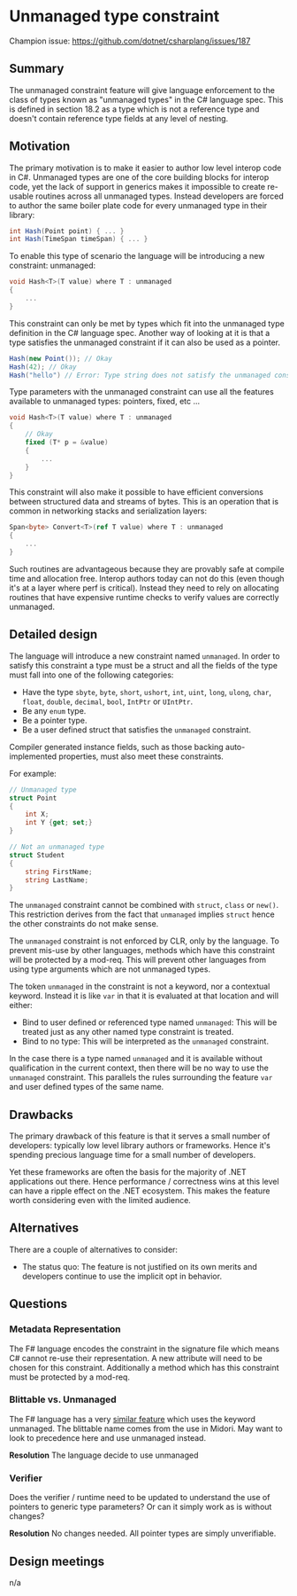 # Unmanaged type constraint

Champion issue: <https://github.com/dotnet/csharplang/issues/187>

## Summary
[summary]: #summary

The unmanaged constraint feature will give language enforcement to the class of types known as "unmanaged types" in the C# language spec.  This is defined in section 18.2 as a type which is not a reference type and doesn't contain reference type fields at any level of nesting.  

## Motivation
[motivation]: #motivation

The primary motivation is to make it easier to author low level interop code in C#. Unmanaged types are one of the core building blocks for interop code, yet the lack of support in generics makes it impossible to create re-usable routines across all unmanaged types. Instead developers are forced to author the same boiler plate code for every unmanaged type in their library:

```csharp
int Hash(Point point) { ... } 
int Hash(TimeSpan timeSpan) { ... } 
```

To enable this type of scenario the language will be introducing a new constraint: unmanaged:

```csharp
void Hash<T>(T value) where T : unmanaged
{
    ...
}
```

This constraint can only be met by types which fit into the unmanaged type definition in the C# language spec. Another way of looking at it is that a type satisfies the unmanaged constraint if it can also be used as a pointer. 

```csharp
Hash(new Point()); // Okay 
Hash(42); // Okay
Hash("hello") // Error: Type string does not satisfy the unmanaged constraint
```

Type parameters with the unmanaged constraint can use all the features available to unmanaged types: pointers, fixed, etc ... 

```csharp
void Hash<T>(T value) where T : unmanaged
{
    // Okay
    fixed (T* p = &value) 
    { 
        ...
    }
}
```

This constraint will also make it possible to have efficient conversions between structured data and streams of bytes. This is an operation that is common in networking stacks and serialization layers:

```csharp
Span<byte> Convert<T>(ref T value) where T : unmanaged 
{
    ...
}
```

Such routines are advantageous because they are provably safe at compile time and allocation free.  Interop authors today can not do this (even though it's at a layer where perf is critical).  Instead they need to rely on allocating routines that have expensive runtime checks to verify values are correctly unmanaged.

## Detailed design
[design]: #detailed-design

The language will introduce a new constraint named `unmanaged`. In order to satisfy this constraint a type must be a struct and all the fields of the type must fall into one of the following categories:

- Have the type `sbyte`, `byte`, `short`, `ushort`, `int`, `uint`, `long`, `ulong`, `char`, `float`, `double`, `decimal`, `bool`, `IntPtr` or `UIntPtr`.
- Be any `enum` type.
- Be a pointer type.
- Be a user defined struct that satisfies the `unmanaged` constraint.

Compiler generated instance fields, such as those backing auto-implemented properties, must also meet these constraints. 

For example:

```csharp
// Unmanaged type
struct Point 
{ 
    int X;
    int Y {get; set;}
}

// Not an unmanaged type
struct Student 
{ 
    string FirstName;
    string LastName;
}
``` 

The `unmanaged` constraint cannot be combined with `struct`, `class` or `new()`. This restriction derives from the fact that `unmanaged` implies `struct` hence the other constraints do not make sense.

The `unmanaged` constraint is not enforced by CLR, only by the language. To prevent mis-use by other languages, methods which have this constraint will be protected by a mod-req. This will 
prevent other languages from using type arguments which are not unmanaged types.

The token `unmanaged` in the constraint is not a keyword, nor a contextual keyword. Instead it is like `var` in that it is evaluated at that location and will either:

- Bind to user defined or referenced type named `unmanaged`: This will be treated just as any other named type constraint is treated. 
- Bind to no type: This will be interpreted as the `unmanaged` constraint.

In the case there is a type named `unmanaged` and it is available without qualification in the current context, then there will be no way to use the `unmanaged` constraint. This parallels the rules surrounding the feature `var` and user defined types of the same name. 

## Drawbacks
[drawbacks]: #drawbacks

The primary drawback of this feature is that it serves a small number of developers: typically low level library authors or frameworks.  Hence it's spending precious language time for a small number of developers. 

Yet these frameworks are often the basis for the majority of .NET applications out there.  Hence performance / correctness wins at this level can have a ripple effect on the .NET ecosystem.  This makes the feature worth considering even with the limited audience.

## Alternatives
[alternatives]: #alternatives

There are a couple of alternatives to consider:

- The status quo:  The feature is not justified on its own merits and developers continue to use the implicit opt in behavior.

## Questions
[quesions]: #questions

### Metadata Representation

The F# language encodes the constraint in the signature file which means C# cannot re-use their representation. A new attribute will need to be chosen for this constraint. Additionally a method which has this constraint must be protected by a mod-req.

### Blittable vs. Unmanaged
The F# language has a very [similar feature](https://docs.microsoft.com/dotnet/articles/fsharp/language-reference/generics/constraints) which uses the keyword unmanaged. The blittable name comes from the use in Midori.  May want to look to precedence here and use unmanaged instead. 

**Resolution** The language decide to use unmanaged 

### Verifier

Does the verifier / runtime need to be updated to understand the use of pointers to generic type parameters?  Or can it simply work as is without changes?

**Resolution** No changes needed. All pointer types are simply unverifiable. 

## Design meetings

n/a
